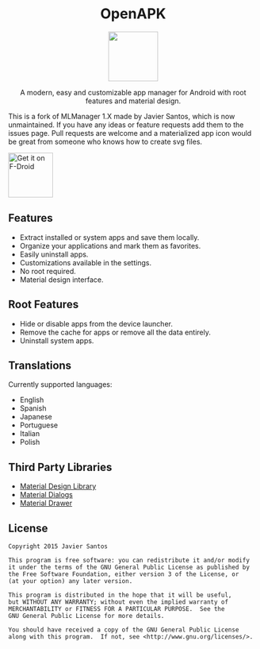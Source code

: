 <h1 align="center">OpenAPK</h1>

<p align="center"><img src="https://github.com/dkanada/OpenAPK/blob/master/app/src/main/ic_launcher.png" width="100" height="100"></p>
<p align="center">A modern, easy and customizable app manager for Android with root features and material design.</p>

This is a fork of MLManager 1.X made by Javier Santos, which is now unmaintained. If you have any ideas or feature requests add them to the issues page. Pull requests are welcome and a materialized app icon would be great from someone who knows how to create svg files.

<a href="https://f-droid.org/packages/com.dkanada.openapk/" target="_blank">
<img src="https://f-droid.org/badge/get-it-on.png" alt="Get it on F-Droid" height="90"/></a>

## Features
* Extract installed or system apps and save them locally.
* Organize your applications and mark them as favorites.
* Easily uninstall apps.
* Customizations available in the settings.
* No root required.
* Material design interface.

## Root Features
* Hide or disable apps from the device launcher.
* Remove the cache for apps or remove all the data entirely.
* Uninstall system apps.

## Translations
Currently supported languages:
* English
* Spanish
* Japanese
* Portuguese
* Italian
* Polish

## Third Party Libraries
* [Material Design Library](https://github.com/navasmdc/MaterialDesignLibrary)
* [Material Dialogs](https://github.com/afollestad/material-dialogs)
* [Material Drawer](https://github.com/mikepenz/MaterialDrawer)

## License

    Copyright 2015 Javier Santos

    This program is free software: you can redistribute it and/or modify
    it under the terms of the GNU General Public License as published by
    the Free Software Foundation, either version 3 of the License, or
    (at your option) any later version.

    This program is distributed in the hope that it will be useful,
    but WITHOUT ANY WARRANTY; without even the implied warranty of
    MERCHANTABILITY or FITNESS FOR A PARTICULAR PURPOSE.  See the
    GNU General Public License for more details.

    You should have received a copy of the GNU General Public License
    along with this program.  If not, see <http://www.gnu.org/licenses/>.
